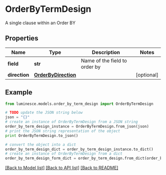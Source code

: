 # OrderByTermDesign

A single clause within an Order BY

## Properties
Name | Type | Description | Notes
------------ | ------------- | ------------- | -------------
**field** | **str** | Name of the field to order by | 
**direction** | [**OrderByDirection**](OrderByDirection.md) |  | [optional] 

## Example

```python
from luminesce.models.order_by_term_design import OrderByTermDesign

# TODO update the JSON string below
json = "{}"
# create an instance of OrderByTermDesign from a JSON string
order_by_term_design_instance = OrderByTermDesign.from_json(json)
# print the JSON string representation of the object
print OrderByTermDesign.to_json()

# convert the object into a dict
order_by_term_design_dict = order_by_term_design_instance.to_dict()
# create an instance of OrderByTermDesign from a dict
order_by_term_design_form_dict = order_by_term_design.from_dict(order_by_term_design_dict)
```
[[Back to Model list]](../README.md#documentation-for-models) [[Back to API list]](../README.md#documentation-for-api-endpoints) [[Back to README]](../README.md)


